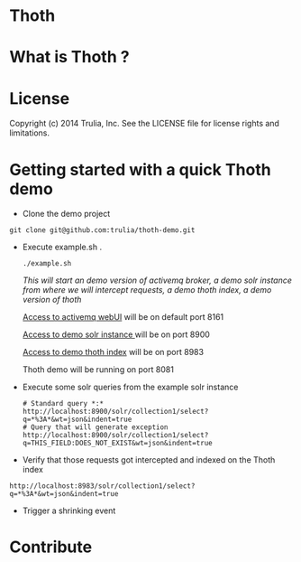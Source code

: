Thoth
=============

What is Thoth ?
=============

License
=============
Copyright (c) 2014 Trulia, Inc. See the LICENSE file for license rights and limitations.

Getting started with a quick Thoth demo
=============
- Clone the demo project 
```
git clone git@github.com:trulia/thoth-demo.git
```
- Execute example.sh . 
    ```
    ./example.sh
    ``` 
    *This will start an demo version of activemq broker, a demo solr instance from where we will intercept requests, a demo thoth index, a demo version of thoth*

    [Access to activemq webUI](http://localhost:8161/admin/queues.jsp) will be on default port 8161
    
    [Access to demo solr instance ](http://localhost:8900/solr/#/) will be on port 8900
    
    [Access to demo thoth index](http://localhost:8983/solr/#/) will be on port 8983

    Thoth demo will be running on port 8081
    
- Execute some solr queries from the example solr instance 
	```
	# Standard query *:*
	http://localhost:8900/solr/collection1/select?q=*%3A*&wt=json&indent=true
	# Query that will generate exception
	http://localhost:8900/solr/collection1/select?q=THIS_FIELD:DOES_NOT_EXIST&wt=json&indent=true
	```
- Verify that those requests got intercepted and indexed on the Thoth index
```
http://localhost:8983/solr/collection1/select?q=*%3A*&wt=json&indent=true
```
- Trigger a shrinking event


Contribute
=============
